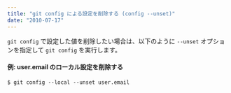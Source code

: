 ```yaml
---
title: "git config による設定を削除する (config --unset)"
date: "2010-07-17"
---
```


`git config` で設定した値を削除したい場合は、以下のように `--unset` オプションを指定して `git config` を実行します。

#### 例: user.email のローカル設定を削除する

~~~
$ git config --local --unset user.email
~~~

